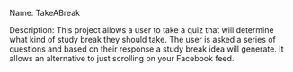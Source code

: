 Name: TakeABreak

Description: This project allows a user to take a quiz that will determine what kind of study break they should take.  The user is asked a series of questions and based on their response a study break idea will generate.  It allows an alternative to just scrolling on your Facebook feed.
